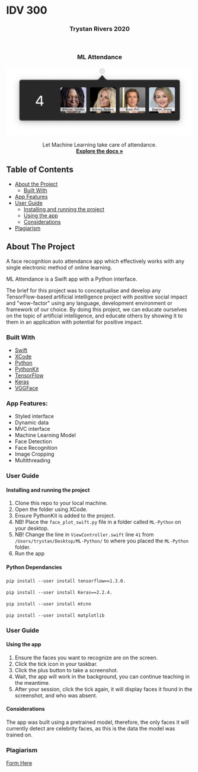 # IDV 300

<h3 align="center">Trystan Rivers 2020</h3>
<br />
<p align="center">

  <h3 align="center">ML Attendance</h3>
   
  <p align="center">
    <a href="https://github.com/Trystanr/MLScreenShot" align="center">
        <img src="screenshot.png" alt="Logo" width="600">
      </a>
  </p>
  
  <p align="center">
    Let Machine Learning take care of attendance.
    <br />
    <a href="#about-the-project"><strong>Explore the docs »</strong></a>
  </p>
</p>

## Table of Contents

* [About the Project](#about-the-project)
  * [Built With](#built-with)
* [App Features](#app-features)
* [User Guide](#user-guide)
  * [Installing and running the project](#installing-and-running-the-project)
  * [Using the app](#using-the-app)
  * [Considerations](#considerations)
* [Plagiarism](#plagiarism)


## About The Project

A face recognition auto attendance app which effectively works with any single electronic method of online learning.

ML Attendance is a Swift app with a Python interface.

The brief for this project was to conceptualise and develop any TensorFlow-based artificial intelligence project with positive social impact and "wow-factor" using any language, development environment or framework of our choice. By doing this project, we can educate ourselves on the topic of artificial intelligence, and educate others by showing it to them in an application with potential for positive impact.

### Built With

* [Swift](https://developer.apple.com/swift/)
* [XCode](https://developer.apple.com/xcode/)
* [Python](https://www.python.org/)
* [PythonKit](https://github.com/pvieito/PythonKit)
* [TensorFlow](https://www.tensorflow.org/)
* [Keras](https://keras.io/)
* [VGGFace](https://github.com/rcmalli/keras-vggface/)


### App Features:
* Styled interface
* Dynamic data
* MVC interface
* Machine Learning Model
* Face Detection
* Face Recognition
* Image Cropping
* Multithreading

### User Guide
#### Installing and running the project

1. Clone this repo to your local machine.
1. Open the folder using XCode.
1. Ensure PythonKit is added to the project.
1. NB! Place the `face_plot_swift.py` file in a folder called `ML-Python` on your desktop.
1. NB! Change the line in `ViewController.swift` line `41` from `/Users/trystan/Desktop/ML-Python/` to where you placed the `ML-Python` folder.
1. Run the app


#### Python Dependancies 
`pip install --user install tensorflow==1.3.0. `

`pip install --user install Keras==2.2.4.`

`pip install --user install mtcnn`

`pip install --user install matplotlib`

### User Guide
#### Using the app

1. Ensure the faces you want to recognize are on the screen.
1. Click the tick icon in your taskbar.
1. Click the plus button to take a screenshot.
1. Wait, the app will work in the background, you can continue teaching in the meantime.
1. After your session, click the tick again, it will display faces it found in the screenshot, and who was absent.


#### Considerations

The app was built using a pretrained model, therefore, the only faces it will currently detect are celebrity faces, as this is the data the model was trained on.


### Plagiarism

[Form Here](https://github.com/Trystanr/MLScreenShot/blob/master/Plagiarism.pdf)
